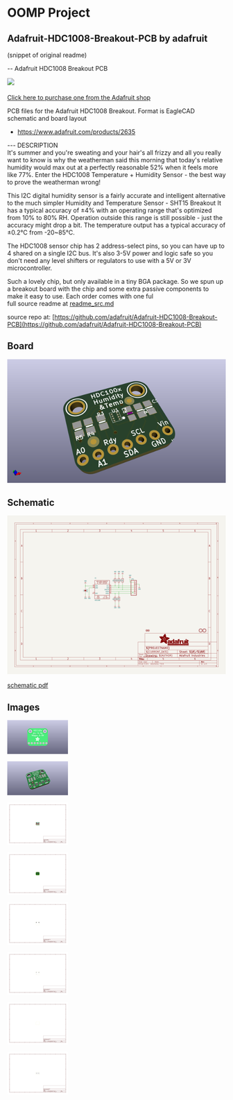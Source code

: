 # OOMP Project  
## Adafruit-HDC1008-Breakout-PCB  by adafruit  
  
(snippet of original readme)  
  
-- Adafruit HDC1008 Breakout PCB  
  
<a href="http://www.adafruit.com/products/2635"><img src="assets/image.jpg?raw=true" width="500px"><br/>  
Click here to purchase one from the Adafruit shop</a>  
  
PCB files for the Adafruit HDC1008 Breakout. Format is EagleCAD schematic and board layout  
* https://www.adafruit.com/products/2635  
  
--- DESCRIPTION  
It's summer and you're sweating and your hair's all frizzy and all you really want to know is why the weatherman said this morning that today's relative humidity would max out at a perfectly reasonable 52% when it feels more like 77%. Enter the HDC1008 Temperature + Humidity Sensor - the best way to prove the weatherman wrong!  
  
This I2C digital humidity sensor is a fairly accurate and intelligent alternative to the much simpler Humidity and Temperature Sensor - SHT15 Breakout It has a typical accuracy of ±4% with an operating range that's optimized from 10% to 80% RH. Operation outside this range is still possible - just the accuracy might drop a bit. The temperature output has a typical accuracy of ±0.2°C from -20~85°C.  
  
The HDC1008 sensor chip has 2 address-select pins, so you can have up to 4 shared on a single I2C bus. It's also 3-5V power and logic safe so you don't need any level shifters or regulators to use with a 5V or 3V microcontroller.  
  
Such a lovely chip, but only available in a tiny BGA package. So we spun up a breakout board with the chip and some extra passive components to make it easy to use. Each order comes with one ful  
  full source readme at [readme_src.md](readme_src.md)  
  
source repo at: [https://github.com/adafruit/Adafruit-HDC1008-Breakout-PCB](https://github.com/adafruit/Adafruit-HDC1008-Breakout-PCB)  
## Board  
  
[![working_3d.png](working_3d_600.png)](working_3d.png)  
## Schematic  
  
[![working_schematic.png](working_schematic_600.png)](working_schematic.png)  
  
[schematic pdf](working_schematic.pdf)  
## Images  
  
[![working_3D_bottom.png](working_3D_bottom_140.png)](working_3D_bottom.png)  
  
[![working_3D_top.png](working_3D_top_140.png)](working_3D_top.png)  
  
[![working_assembly_page_01.png](working_assembly_page_01_140.png)](working_assembly_page_01.png)  
  
[![working_assembly_page_02.png](working_assembly_page_02_140.png)](working_assembly_page_02.png)  
  
[![working_assembly_page_03.png](working_assembly_page_03_140.png)](working_assembly_page_03.png)  
  
[![working_assembly_page_04.png](working_assembly_page_04_140.png)](working_assembly_page_04.png)  
  
[![working_assembly_page_05.png](working_assembly_page_05_140.png)](working_assembly_page_05.png)  
  
[![working_assembly_page_06.png](working_assembly_page_06_140.png)](working_assembly_page_06.png)  
